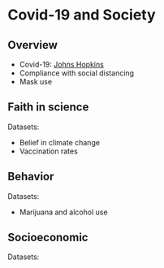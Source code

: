 # Covid-19 and Society

## Overview



- Covid-19: [Johns Hopkins](https://data.world/liz-friedman/covid-tracking-project-data)
- Compliance with social distancing
- Mask use

## Faith in science

Datasets:

- Belief in climate change
- Vaccination rates

## Behavior

Datasets:

- Marijuana and alcohol use

## Socioeconomic

Datasets:

